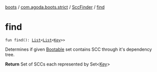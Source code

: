 [boots](../../index.md) / [com.agoda.boots.strict](../index.md) / [SccFinder](index.md) / [find](./find.md)

# find

`fun find(): `[`List`](https://kotlinlang.org/api/latest/jvm/stdlib/kotlin.collections/-list/index.html)`<`[`List`](https://kotlinlang.org/api/latest/jvm/stdlib/kotlin.collections/-list/index.html)`<`[`Key`](../../com.agoda.boots/-key/index.md)`>>`

Determines if given [Bootable](../../com.agoda.boots/-bootable/index.md) set contains SCC
through it's dependency tree.

**Return**
Set of SCCs each represented by Set&lt;[Key](../../com.agoda.boots/-key/index.md)&gt;


